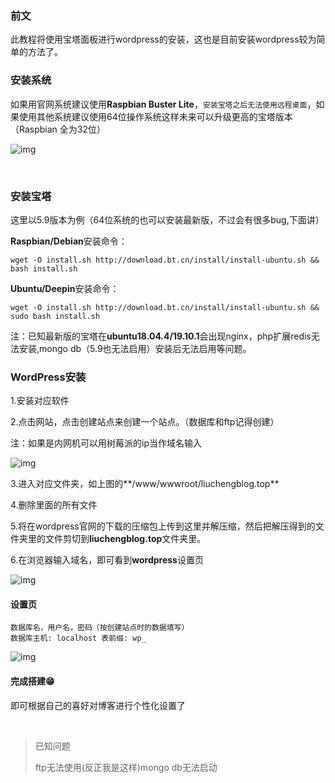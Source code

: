 ### 前文

此教程将使用宝塔面板进行wordpress的安装，这也是目前安装wordpress较为简单的方法了。

### 安装系统

如果用官网系统建议使用**Raspbian Buster Lite**，`安装宝塔之后无法使用远程桌面`，如果使用其他系统建议使用64位操作系统这样未来可以升级更高的宝塔版本（Raspbian 全为32位）

<img src="http://liuchengblog.top/wp-content/uploads/2020/04/%E6%89%B9%E6%B3%A8-2020-04-11-230623.png" alt="img"  />





﻿

### 安装宝塔

这里以5.9版本为例（64位系统的也可以安装最新版，不过会有很多bug,下面讲）

**Raspbian/Debian**安装命令：

```
wget -O install.sh http://download.bt.cn/install/install-ubuntu.sh && bash install.sh
```

**Ubuntu/Deepin**安装命令：

```
wget -O install.sh http://download.bt.cn/install/install-ubuntu.sh && sudo bash install.sh
```

注：已知最新版的宝塔在**ubuntu18.04.4/19.10.1**会出现nginx，php扩展redis无法安装,mongo db（5.9也无法启用）安装后无法启用等问题。

### WordPress安装

1.安装对应软件

2.点击网站，点击创建站点来创建一个站点。（数据库和ftp记得创建）

注：如果是内网机可以用树莓派的ip当作域名输入

![img](http://liuchengblog.top/wp-content/uploads/2020/04/%E6%89%B9%E6%B3%A8-2020-04-11-232554-1024x541.png)

3.进入对应文件夹，如上图的**/www/wwwroot/liuchengblog.top**

4.删除里面的所有文件

5.将在wordpress官网的下载的压缩包上传到这里并解压缩，然后把解压得到的文件夹里的文件剪切到**liuchengblog.top**文件夹里。

6.在浏览器输入域名，即可看到**wordpress**设置页

![img](http://liuchengblog.top/wp-content/uploads/2020/04/%E6%89%B9%E6%B3%A8-2020-04-04-221223-1024x638.png)
#### 设置页

```
数据库名，用户名，密码（按创建站点时的数据填写）
数据库主机: localhost 表前缀: wp_
```
![img](http://liuchengblog.top/wp-content/uploads/2020/04/%E6%89%B9%E6%B3%A8-2020-04-04-221329.png)



#### 完成搭建😁

即可根据自己的喜好对博客进行个性化设置了

﻿



> 已知问题
>
> ftp无法使用(反正我是这样)mongo db无法启动